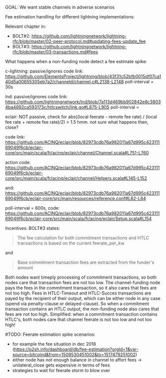 
GOAL: We want stable channels in adverse scenarios

Fee estimation handling for different lightning implementations:

Relevant chapter in:
- BOLT#2: https://github.com/lightningnetwork/lightning-rfc/blob/master/02-peer-protocol.md#updating-fees-update_fee
- BOLT#3: https://github.com/lightningnetwork/lightning-rfc/blob/master/03-transactions.md#fees

What happens when a non-funding node detect a fee estimate spike:


c-lightning: passive/ignores
code link: https://github.com/ElementsProject/lightning/blob/43f31c52bfb0015df07ca140d5a00655305eb7a2/channeld/channel.c#L2138-L2148
poll-interval = 30s



lnd: passive/ignores
code link: https://github.com/lightningnetwork/lnd/blob/7a113d469bb902842e8c38034ba4892ca593173c/htlcswitch/link.go#L875-L905
poll-interval = 



eclair: NOT passive, check for 
abs((local feerate - remote fee rate) / (local fee rate + remote fee rate)/2) > 1.5
hmm. not sure what happens then, close?

code link: https://github.com/ACINQ/eclair/blob/82973cdb76a982011a67d995c42311169049f6cb/eclair-core/src/main/scala/fr/acinq/eclair/channel/Channel.scala#L751-L760

action code: https://github.com/ACINQ/eclair/blob/82973cdb76a982011a67d995c42311169049f6cb/eclair-core/src/main/scala/fr/acinq/eclair/channel/Helpers.scala#L145-L152

and: https://github.com/ACINQ/eclair/blob/82973cdb76a982011a67d995c42311169049f6cb/eclair-core/src/main/resources/reference.conf#L62-L64

poll-interval = 600s, code: https://github.com/ACINQ/eclair/blob/82973cdb76a982011a67d995c42311169049f6cb/eclair-core/src/main/scala/fr/acinq/eclair/Setup.scala#L154

Incentives:
BOLT#3 states:
> The fee calculation for both commitment transactions and HTLC transactions is based on the current feerate_per_kw

and

> Base commitment transaction fees are extracted from the funder's amount

Both nodes want timeply processing of commitment transactions, so both nodes care that transaction fees are not too low. The channel-funding node pays the fees in the commitment transaction, so it also cares that fees are not too high. Fees in HTLC-Timeout and HTLC-Succes transactions are payed by the recipient of their output, which can be either node in any case (spend via penalty-clause or delayed-clause). So when a commitment transaction contains an HTLC output, the non-funding node also cares that fees are not too high.
Simplified: when a commitment transaction contains HTLC's, both nodes care that channel feerate is not too low and not too high! 

#TODO: Feerate estimation spike scenarios:
- for example the fee situation in dec 2018 (https://p2sh.info/dashboard/db/fee-estimation?orgId=1&var-source=bitcoind&from=1509530451002&to=1517479251002)
- either node has not enough balance in channel to affort fees -> unilateral_close gets expensive in terms of fees
- strategies to wait for feerate storm to blow over
